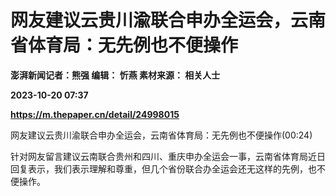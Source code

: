# 网友建议云贵川渝联合申办全运会，云南省体育局：无先例也不便操作
**澎湃新闻记者：熊强 编辑： 忻燕 素材来源： 相关人士**

**2023-10-20 07:37**

**https://m.thepaper.cn/detail/24998015**

网友建议云贵川渝联合申办全运会，云南省体育局：无先例也不便操作(00:24)

针对网友留言建议云南联合贵州和四川、重庆申办全运会一事，云南省体育局近日回复表示，我们表示理解和尊重，但几个省份联合办全运会还无这样的先例，也不便操作。